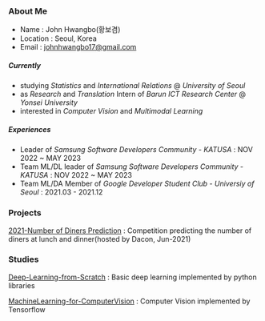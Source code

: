 ### About Me
- Name : John Hwangbo(황보겸)
- Location : Seoul, Korea
- Email : johnhwangbo17@gmail.com
  
##### Currently
- studying *Statistics* and *International Relations* @ *University of Seoul*
- as *Research* and *Translation* Intern of *Barun ICT Research Center* @ *Yonsei University*
- interested in *Computer Vision* and *Multimodal Learning*
  
##### Experiences
- Leader of *Samsung Software Developers Community - KATUSA* : NOV 2022 ~ MAY 2023
- Team ML/DL leader of *Samsung Software Developers Community - KATUSA* : NOV 2022 ~ MAY 2023
- Team ML/DA Member of *Google Developer Student Club - Universiy of Seoul* : 2021.03 - 2021.12

### Projects
[2021-Number of Diners Prediction](https://github.com/aerojohn1223/2021-Number_of_Diners_Prediction) : Competition predicting the number of diners at lunch and dinner(hosted by Dacon, Jun-2021) 


### Studies
[Deep-Learning-from-Scratch](https://github.com/aerojohn1223/DeepLearningfromScratch) : Basic deep learning implemented by python libraries

[MachineLearning-for-ComputerVision](https://github.com/aerojohn1223/MachineLearning-for-ComputerVision) : Computer Vision implemented by Tensorflow

<!--
**aerojohn1223/aerojohn1223** is a ✨ _special_ ✨ repository because its `README.md` (this file) appears on your GitHub profile.

Here are some ideas to get you started:

- 🔭 I’m currently working on ...
- 🌱 I’m currently learning ...
- 👯 I’m looking to collaborate on ...
- 🤔 I’m looking for help with ...
- 💬 Ask me about ...
- 📫 How to reach me: ...
- 😄 Pronouns: ...
- ⚡ Fun fact: ...
-->

